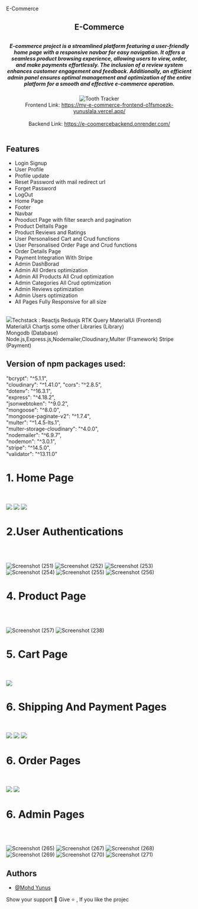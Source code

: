 
E-Commerce

<div align="center">
<h2>E-Commerce<h2>
<h5>E-commerce project is a streamlined platform featuring a user-friendly home page with a responsive navbar for easy navigation. It offers a seamless product browsing experience, allowing users to view, order, and make payments effortlessly. The inclusion of a review system enhances customer engagement and feedback. Additionally, an efficient admin panel ensures optimal management and optimization of the entire platform for a smooth and effective e-commerce operation.
 </h5>

  ![Tooth Tracker](https://user-images.githubusercontent.com/112674221/229418884-02368d0e-c361-4314-be19-0be2243a6d5b.png)
  <br>
  Frontend Link: https://my-e-commerce-frontend-o1fsmoezk-yunuslala.vercel.app/ <br> <br>
  Backend Link: https://e-coomercebackend.onrender.com/ <br> <br>
</div>
 

## Features
- Login Signup
- User Profile
- Profile update
- Reset Password with mail redirect url
- Forget Password
- LogOut
- Home Page
- Footer
- Navbar
- Prooduct Page with filter search and pagination
- Product Deltails Page 
- Product Reviews and Ratings
- User Personalised Cart and Crud functions
- User Personalised Order Page and Crud functions
- Order Details Page
- Payment Integration With Stripe
- Admin DashBorad
- Admin All Orders optimization
- Admin All Products All Crud optimization
- Admin Categories All Crud optimization
- Admin Reviews optimization
- Admin Users optimization
- All Pages Fully Responsive for all size



<br>
<img src="https://github.com/Yunuslala/My-e-Commerce/assets/112767616/1afe1d94-3fbe-4d98-84ee-1aa8b5c2246a"
  
  <h2>Techstack : </h2>
Reactjs Reduxjs RTK Query MaterialUi (Frontend) <br>
MaterialUi Chartjs some other Libraries (Library) <br>
Mongodb (Database) <br>
Node.js,Express.js,Nodemailer,Cloudinary,Multer (Framework) 
Stripe (Payment)
  <br>


  <h2>Version of npm packages used:</h2>
   "bcrypt": "^5.1.1",
   <br>
    "cloudinary": "^1.41.0",
    "cors": "^2.8.5",
    <br>
    "dotenv": "^16.3.1",
    <br>
    "express": "^4.18.2",
    <br>
    "jsonwebtoken": "^9.0.2",
    <br>
    "mongoose": "^8.0.0",
    <br>
    "mongoose-paginate-v2": "^1.7.4",
    <br>
    "multer": "^1.4.5-lts.1",
    <br>
    "multer-storage-cloudinary": "^4.0.0",
    <br>
    "nodemailer": "^6.9.7",
    <br>
    "nodemon": "^3.0.1",
    <br>
    "stripe": "^14.5.0",
    <br>
    "validator": "^13.11.0"
  
  
  <h1>1.  Home Page  </h1><br><br>
  <img src="https://github.com/Yunuslala/My-e-Commerce/assets/112767616/1afe1d94-3fbe-4d98-84ee-1aa8b5c2246a">
  <img src="https://github.com/Yunuslala/My-e-Commerce/assets/112767616/f36c170e-2e0a-44e3-bdae-033e781218c1">
  <img src="https://github.com/Yunuslala/My-e-Commerce/assets/112767616/40f6967b-5a0c-4623-b98a-278067cc1974">

  <h1>2.User Authentications  </h1>
  <br><br>

  ![Screenshot (251)](https://github.com/Yunuslala/My-e-Commerce/assets/112767616/4d4f3ec7-c1f7-49b9-a59d-36e5b76daab8)
  ![Screenshot (252)](https://github.com/Yunuslala/My-e-Commerce/assets/112767616/3615e160-55ba-410e-8fb9-7b53bbeb96ba)
  ![Screenshot (253)](https://github.com/Yunuslala/My-e-Commerce/assets/112767616/e244b547-2955-4d6b-8cf2-7cd66609dabf)
  ![Screenshot (254)](https://github.com/Yunuslala/My-e-Commerce/assets/112767616/0bd3766b-7fb0-43ca-9769-f4b14b640751)
  ![Screenshot (255)](https://github.com/Yunuslala/My-e-Commerce/assets/112767616/6614107e-7c0a-448c-84e7-4acfe3157de6)
  ![Screenshot (256)](https://github.com/Yunuslala/My-e-Commerce/assets/112767616/364be25a-4f50-4190-b784-00c3df9f079f)


  <h1>4. Product Page  </h1>
  <br><br>

  ![Screenshot (257)](https://github.com/Yunuslala/My-e-Commerce/assets/112767616/4f2ea20e-91d1-4170-a361-e9d7d03d4c48)
  ![Screenshot (238)](https://github.com/Yunuslala/My-e-Commerce/assets/112767616/073f0768-b098-4f6e-8ea4-5976dd062f2c)

  
  <h1>5. Cart Page </h1>
  <br><br>
  <img src="https://github.com/Yunuslala/My-e-Commerce/assets/112767616/6b9c9d54-6b7d-4014-930a-8f2a4d6f888f">
  
  
  <h1>6. Shipping And Payment Pages  </h1>
  <br><br>
  <img src="https://github.com/Yunuslala/My-e-Commerce/assets/112767616/46676466-3110-48fe-a941-10ce242402d7">
  <img src="https://github.com/Yunuslala/My-e-Commerce/assets/112767616/ce8c2b93-c3f6-40f7-8378-a3a0634214ff">
  <img src="https://github.com/Yunuslala/My-e-Commerce/assets/112767616/40ef9f3c-312c-4bf1-b7c9-c4f335a30e67">

  <h1>6. Order Pages </h1>
   <br><br>
  <img src="https://github.com/Yunuslala/My-e-Commerce/assets/112767616/7d2f6afc-b4ad-4a0a-9386-8d47728f7489">
  <img src="https://github.com/Yunuslala/My-e-Commerce/assets/112767616/41ae5c76-b3ae-4c52-83f8-1c08aeb454cf">

  <h1>6. Admin Pages </h1>
   <br><br>

 ![Screenshot (265)](https://github.com/Yunuslala/My-e-Commerce/assets/112767616/a9d5cf08-522f-47c7-b704-a8415c152bcb)
 ![Screenshot (267)](https://github.com/Yunuslala/My-e-Commerce/assets/112767616/c996b448-20e8-465a-8145-b8ee351d7abb)
 ![Screenshot (268)](https://github.com/Yunuslala/My-e-Commerce/assets/112767616/46e50cb5-a575-4b23-ae16-250958385886)
 ![Screenshot (269)](https://github.com/Yunuslala/My-e-Commerce/assets/112767616/787fa8d7-8db5-4438-ba03-315724fab269)
 ![Screenshot (270)](https://github.com/Yunuslala/My-e-Commerce/assets/112767616/a49a3ae5-1cdd-4196-85fc-1c6d77fccce7)
 ![Screenshot (271)](https://github.com/Yunuslala/My-e-Commerce/assets/112767616/406eb5a6-aaf4-4b13-91a2-e4ca28e3aa30)
  
## Authors
- [@Mohd Yunus](https://github.com/Yunuslala)



Show your support 🙌
Give ⭐ , If you like the projec
